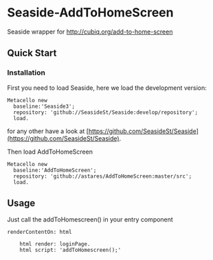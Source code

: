 # Seaside-AddToHomeScreen
Seaside wrapper for http://cubiq.org/add-to-home-screen

## Quick Start

### Installation 
First you need to load Seaside, here we load the development version:

```Smalltalk
Metacello new
  baseline:'Seaside3';
  repository: 'github://SeasideSt/Seaside:develop/repository';
  load.
```

for any other have a look at [https://github.com/SeasideSt/Seaside](https://github.com/SeasideSt/Seaside).

Then load AddToHomeScreen

```Smalltalk
Metacello new
  baseline:'AddToHomeScreen';
  repository: 'github://astares/AddToHomeScreen:master/src';
  load.
```

## Usage
Just call the addToHomescreen() in your entry component

```Smalltalk
renderContentOn: html
	 
	html render: loginPage.
	html script: 'addToHomescreen();'
```
